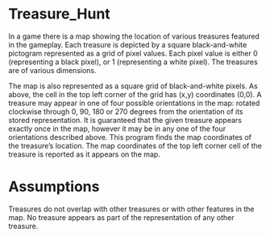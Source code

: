 # Treasure_Hunt

In a game there is a map showing the location of various treasures featured in the gameplay. Each treasure is depicted by a square black-and-white pictogram represented as a grid of pixel values. Each pixel value is either 0 (representing a black pixel), or 1 (representing a white pixel).  The treasures are of various dimensions.


The map is also represented as a square grid of black-and-white pixels.  As above, the cell in the top left corner of the grid has (x,y) coordinates (0,0). A treasure may appear in one of four possible orientations in the map: rotated clockwise through 0, 90, 180 or 270 degrees from the orientation of its stored representation.  It is guaranteed that the given treasure appears exactly once in the map, however it may be in any one of the four orientations described above. This program finds the map coordinates of the treasure’s location.  The map coordinates of the top left corner cell of the treasure is reported as it appears on the map.



# Assumptions
Treasures do not overlap with other treasures or with other features in the map.
No treasure appears as part of the representation of any other treasure.
